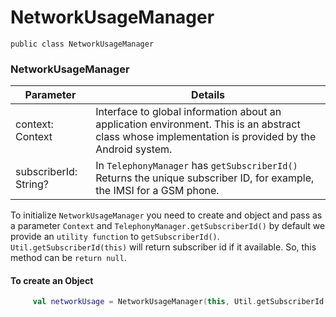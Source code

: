 # NetworkUsageManager
`public class NetworkUsageManager` 

### NetworkUsageManager 
Parameter | Details
---|---|
context: Context | Interface to global information about an application environment. This is an abstract class whose implementation is provided by the Android system. |
subscriberId: String? | In `TelephonyManager` has `getSubscriberId()` Returns the unique subscriber ID, for example, the IMSI for a GSM phone. |

To initialize `NetworkUsageManager` you need to create and object and pass as a parameter `Context` and `TelephonyManager.getSubscriberId()` by default we provide an `utility function` to `getSubscriberId()`.  `Util.getSubscriberId(this)` will return subscriber id if it available. So, this method can be `return null`.

#### To create an Object

```kotlin
     val networkUsage = NetworkUsageManager(this, Util.getSubscriberId(this))
```
